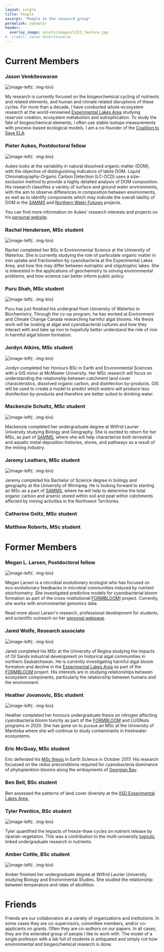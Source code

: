 ```yaml
---
layout: single
title: People
excerpt: "People in the research group"
permalink: /people/
header:
  overlay_image: assets/images/L322_feature.jpg
#  credit: Jason Venkiteswaran
---
```


# Current Members

### Jason Venkiteswaran

![image-left](/assets/images/bio-photo.jpg){: .img-bio}

My research is currently focused on the biogeochemical cycling of nutrients and related elements, and human and climate related disruptions of these cycles. For more than a decade,  I have conducted whole-ecosystem research at the world-renowned [Experimental Lakes Area](https://www.iisd.org/ela/) studying reservoir creation, ecosystem metabolism and eutrophication. To study the fate of biogeochemical elements, I often use stable isotope measurements with process-based ecological models. I am a co-founder of the [Coalition to Save ELA](https://saveela.org).

### Pieter Aukes, Postdoctoral fellow

![image-left](/assets/images/pieter_aukes-photo.jpg){: .img-bio}

Aukes looks at the variability in natural dissolved organic matter (DOM), with the objective of distinguishing indicators of labile DOM. Liquid Chromatography-Organic Carbon Detection (LC-OCD) uses a size-exclusion method to provide a highly detailed analysis of DOM composition. His research classifies a variety of surface and ground water environments, with the aim to observe differences in composition between environments, as well as to identify components which may indicate the overall lability of DOM in the [SAMMS](http://samms.ca) and [Northern Water Futures](https://researchcentres.wlu.ca/northern-water-futures/index.html) projects.

You can find more information on Aukes' research interests and projects on his [personal website](https://www.pieteraukes.ca).

### Rachel Henderson, MSc student

![image-left](/assets/images/rachel_henderson-photo.jpg){: .img-bio}

Rachel completed her BSc in Environmental Science at the University of Waterloo. She is currently studying the role of particulate organic matter in iron uptake and fractionation by cyanobacteria at the Experimental Lakes Area, and how this may differ between eutrophic and oligotrophic lakes. She is interested in the applications of geochemistry to solving environmental problems, and how science can better inform public policy.

### Puru Shah, MSc student

![image-left](/assets/images/puru_shah-photo.jpg){: .img-bio} 

Puru has just finished his undergrad from University of Waterloo in Biochemistry. Through the co-op program, he has worked at Environment and Climate Change Canada researching harmful algal blooms. His thesis work will be looking at algal and cyanobacterial cultures and how they interact with and take up iron to hopefully better understand the role of iron in harmful algal bloom formation.

### Jordyn Atkins, MSc student

![image-left](/assets/images/jordyn_atkins-photo.jpg){: .img-bio}

Jordyn completed her Honours BSc in Earth and Environmental Sciences with a GIS minor at McMaster University. Her MSc research will focus on understanding the relationship between catchment land cover characteristics, dissolved organic carbon, and disinfection by-products. GIS will be used to create a model to predict which waters will produce less disinfection by-products and therefore are better suited to drinking water.

### Mackenzie Schultz, MSc student

![image-left](/assets/images/mackenzie_schultz-photo.jpg){: .img-bio}

Mackenzie completed her undergraduate degree at Wilfrid Laurier University studying Biology and Geography. She is excited to return for her MSc, as part of [SAMMS](http://samms.ca), where she will help characterize both terrestrial and aquatic metal deposition histories, stores, and pathways as a result of the mining industry.

### Jeremy Leathers, MSc student

![image-left](/assets/images/jeremy_leathers-photo.jpg){: .img-bio}

Jeremy completed his Bachelor of Science degree in biology and geography at the University of Winnipeg.  He is looking forward to starting an MSc as a part of [SAMMS](http://samms.ca), where he will help to determine the total organic carbon and arsenic stored within soil and peat within catchments affected by mining activities in the Northwest Territories.

### Catherine Goltz, MSc student

### Matthew Roberts, MSc student

# Former Members

### Megan L. Larsen, Postdoctoral fellow

![image-left](/assets/images/megan_larsen-photo.jpg){: .img-bio}

Megan Larsen is a microbial evolutionary ecologist who has focused on eco-evolutionary feedbacks in microbial communities induced by nutrient stoichiometry. She investigated predictive models for cyanobacterial bloom formation as part of the cross-institutional [FORMBLOOM](https://gwf.usask.ca/formbloom/)) project. Currently, she works with environmental genomics data.

Read more about Larsen's research, professional development for students, and scientific outreach on her [personal webpage](https://meganllarsen.wordpress.com).

### Jared Wolfe, Research associate

![image-left](/assets/images/jared_wolfe-photo.jpg){: .img-bio}

Jared completed his MSc at the University of Regina studying the impacts of Oil Sands industrial development on historical algal communities in northern Saskatchewan. He is currently investigating harmful algal bloom formation and decline in the [Experimental Lakes Area](https://www.iisd.org/ela/) as part of the [FORMBLOOM](https://gwf.usask.ca/formbloom/) project. His interests are in studying relationships between ecosystem components, particularly the relationship between humans and the environment.

### Heather Jovanovic, BSc student

![image-left](/assets/images/heather_jovanovic-photo.jpg){: .img-bio}

Heather completed her honours undergraduate thesis on nitrogen affecting cyanobacteria bloom toxicity as part of the [FORMBLOOM](https://gwf.usask.ca/formbloom/) and LUGNuts programs in 2020. She has gone on to pursue an MSc at the University of Manitoba where she will continue to study contaminants in freshwater ecosystems.

### Eric McQuay, MSc student

Eric defended his [MSc thesis](http://hdl.handle.net/10012/12867) in Earth Science in October 2017. His research focussed on the redox preconditions required for cyanobacteria dominance of phytoplankton blooms along the embayments of [Georgian Bay](https://doi.org/10.1139/cjfas-2016-0377).

### Ben Bell, BSc student

Ben assessed the patterns of land cover diversity at the [IISD Experimental Lakes Area.](https://www.iisd.org/ela/)

### Tyler Prentice, BSc student

![image-left](/assets/images/tyler_prentice-photo.jpg){: .img-bio} 

Tyler quantified the impacts of freeze-thaw cycles on nutrient release by riparian vegetation. This was a contribution to the multi-university [lugnuts](https://biogeochem.github.io/lugnuts/), linked undergraduate research in nutrients.

### Amber Cottle, BSc student

![image-left](/assets/images/amber_cottle-photo.jpg){: .img-bio}

Amber finished her undergraduate degree at Wilfrid Laurier University studying Biology and Environmental Studies. She studied the relationship between temperature and rates of ebullition.

# Friends

Friends are our collaborators at a variety of organizations and institutions. In some cases they are co-supervisors, committee members, and/or co-applicants on grants. Often they are co-authors on our papers. In all cases, they are the extended group of people I like to work with. The model of a single professor with a lab full of students is antiquated and simply not how environmental and biogeochemical research is done. <!-- In alphatical order: Helen Baulch, Nora Casson, Scott Higgins, Lewis Molot, Josh Neufeld, Rebecca North, Michael Paterson, Sherry Schiff, and Colin Whitfield. -->

